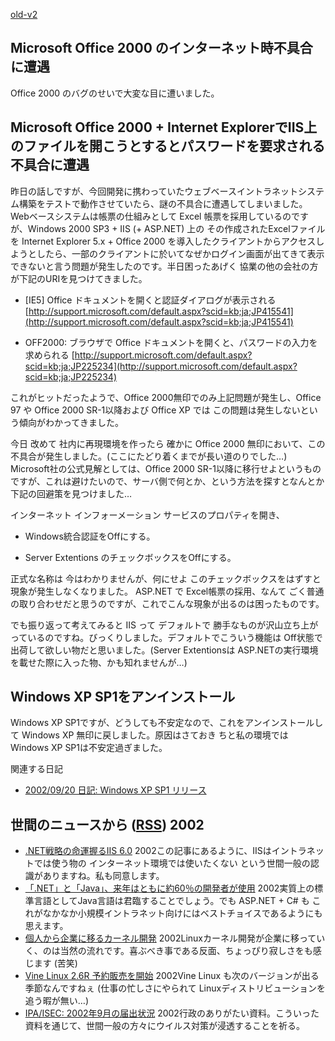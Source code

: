 [old-v2](ig021011-orig.html)

## Microsoft Office 2000 のインターネット時不具合に遭遇

Office 2000 のバグのせいで大変な目に遭いました。


## Microsoft Office 2000 + Internet ExplorerでIIS上のファイルを開こうとするとパスワードを要求される不具合に遭遇

昨日の話しですが、今回開発に携わっていたウェブベースイントラネットシステム構築をテストで動作させていたら、謎の不具合に遭遇してしまいました。
Webベースシステムは帳票の仕組みとして Excel 帳票を採用しているのですが、Windows
2000 SP3 + IIS (+ ASP.NET) 上の その作成されたExcelファイルを Internet
Explorer 5.x + Office 2000 を導入したクライアントからアクセスしようとしたら、一部のクライアントに於いてなぜかログイン画面が出てきて表示できないと言う問題が発生したのです。半日困ったあげく 協業の他の会社の方が下記のURIを見つけてきました。


* [IE5] Office ドキュメントを開くと認証ダイアログが表示される
  [http://support.microsoft.com/default.aspx?scid=kb;ja;JP415541](http://support.microsoft.com/default.aspx?scid=kb;ja;JP415541)
  
* OFF2000: ブラウザで Office ドキュメントを開くと、パスワードの入力を求められる
  [http://support.microsoft.com/default.aspx?scid=kb;ja;JP225234](http://support.microsoft.com/default.aspx?scid=kb;ja;JP225234)

これがヒットだったようで、Office 2000無印でのみ上記問題が発生し、Office
97 や Office 2000 SR-1以降および Office XP では この問題は発生しないという傾向がわかってきました。

今日 改めて 社内に再現環境を作ったら 確かに Office 2000 無印において、この不具合が発生しました。(ここにたどり着くまでが長い道のりでした…)
Microsoft社の公式見解としては、Office 2000 SR-1以降に移行せよというものですが、これは避けたいので、サーバ側で何とか、という方法を探すとなんとか下記の回避策を見つけました…

インターネット インフォーメーション サービスのプロパティを開き、


* Windows統合認証をOffにする。
  
* Server Extentions のチェックボックスをOffにする。

正式な名称は 今はわかりませんが、何にせよ このチェックボックスをはずすと現象が発生しなくなりました。
ASP.NET で Excel帳票の採用、なんて ごく普通の取り合わせだと思うのですが、これでこんな現象が出るのは困ったものです。

でも振り返って考えてみると IIS って デフォルトで 勝手なものが沢山立ち上がっているのですね。びっくりしました。デフォルトでこういう機能は Off状態で出荷して欲しい物だと思いました。(Server Extentionsは ASP.NETの実行環境を載せた際に入った物、かも知れませんが…)

## Windows XP SP1をアンインストール

Windows XP SP1ですが、どうしても不安定なので、これをアンインストールして
Windows XP 無印に戻しました。原因はさておき ちと私の環境では Windows XP SP1は不安定過ぎました。

関連する日記


* [2002/09/20 日記: Windows XP SP1 リリース](ig020920.html)

## 世間のニュースから ([RSS](ig021011-news.xml)) 2002


* [.NET戦略の命運握るIIS 6.0](http://www.atmarkit.co.jp/fwin2k/opinion/ogawa/ogawa_200210.html)  2002この記事にあるように、IISはイントラネットでは使う物の インターネット環境では使いたくない という世間一般の認識がありますね。私も同意します。
* [「.NET」と「Java」、来年はともに約60％の開発者が使用](http://biztech.nikkeibp.co.jp/wcs/leaf/CID/onair/biztech/prom/210614)  2002実質上の標準言語としてJava言語は君臨することでしょう。でも ASP.NET + C# も これがなかなか小規模イントラネット向けにはベストチョイスであるようにも思えます。
* [個人から企業に移るカーネル開発](http://japan.internet.com/linuxtoday/20021010/3.html)  2002Linuxカーネル開発が企業に移っていく、のは当然の流れです。喜ぶべき事である反面、ちょっぴり寂しさをも感じます (苦笑)
* [Vine Linux 2.6R 予約販売を開始](http://japan.internet.com/linuxtoday/20021009/3.html)  2002Vine Linux も次のバージョンが出る季節なんですねぇ (仕事の忙しさにやられて Linuxディストリビューションを追う暇が無い…)
* [IPA/ISEC: 2002年9月の届出状況](http://www.ipa.go.jp/security/txt/2002_10outline.html)  2002行政のありがたい資料。こういった資料を通じて、世間一般の方々にウイルス対策が浸透することを祈る。